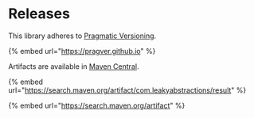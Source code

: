 # Releases



This library adheres to [Pragmatic Versioning](https://pragver.github.io).

{% embed url="https://pragver.github.io" %}

Artifacts are available in [Maven Central](https://search.maven.org/artifact/com.leakyabstractions/result).

{% embed url="https://search.maven.org/artifact/com.leakyabstractions/result" %}

{% embed url="https://search.maven.org/artifact" %}

###  <a href="javadoc" id="javadoc"></a>
